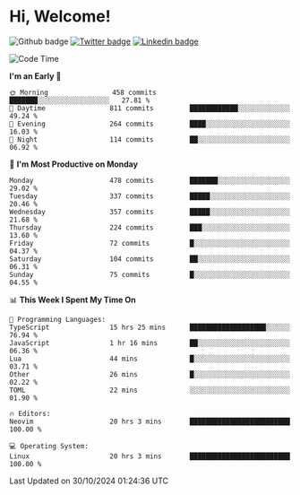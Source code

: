   # Hi, Welcome!
  ![Github badge](https://img.shields.io/github/followers/kraken-afk.svg?style=social&label=Follow&maxAge=2592000)
  [![Twitter badge](https://img.shields.io/badge/-Twitter-00acee?style=flat-square&logo=Twitter&logoColor=white)](https://twitter.com/trshppl)
  [![Linkedin badge](https://img.shields.io/badge/LinkedIn-0077B5?style=flat-square&logo=linkedin&logoColor=white)](https://www.linkedin.com/in/noveanrer)
<!--START_SECTION:waka-->
![Code Time](http://img.shields.io/badge/Code%20Time-384%20hrs%2044%20mins-blue)

**I'm an Early 🐤** 

```text
🌞 Morning                458 commits         ███████░░░░░░░░░░░░░░░░░░   27.81 % 
🌆 Daytime                811 commits         ████████████░░░░░░░░░░░░░   49.24 % 
🌃 Evening                264 commits         ████░░░░░░░░░░░░░░░░░░░░░   16.03 % 
🌙 Night                  114 commits         ██░░░░░░░░░░░░░░░░░░░░░░░   06.92 % 
```
📅 **I'm Most Productive on Monday** 

```text
Monday                   478 commits         ███████░░░░░░░░░░░░░░░░░░   29.02 % 
Tuesday                  337 commits         █████░░░░░░░░░░░░░░░░░░░░   20.46 % 
Wednesday                357 commits         █████░░░░░░░░░░░░░░░░░░░░   21.68 % 
Thursday                 224 commits         ███░░░░░░░░░░░░░░░░░░░░░░   13.60 % 
Friday                   72 commits          █░░░░░░░░░░░░░░░░░░░░░░░░   04.37 % 
Saturday                 104 commits         ██░░░░░░░░░░░░░░░░░░░░░░░   06.31 % 
Sunday                   75 commits          █░░░░░░░░░░░░░░░░░░░░░░░░   04.55 % 
```


📊 **This Week I Spent My Time On** 

```text
💬 Programming Languages: 
TypeScript               15 hrs 25 mins      ███████████████████░░░░░░   76.94 % 
JavaScript               1 hr 16 mins        ██░░░░░░░░░░░░░░░░░░░░░░░   06.36 % 
Lua                      44 mins             █░░░░░░░░░░░░░░░░░░░░░░░░   03.71 % 
Other                    26 mins             █░░░░░░░░░░░░░░░░░░░░░░░░   02.22 % 
TOML                     22 mins             ░░░░░░░░░░░░░░░░░░░░░░░░░   01.90 % 

🔥 Editors: 
Neovim                   20 hrs 3 mins       █████████████████████████   100.00 % 

💻 Operating System: 
Linux                    20 hrs 3 mins       █████████████████████████   100.00 % 
```


 Last Updated on 30/10/2024 01:24:36 UTC
<!--END_SECTION:waka-->